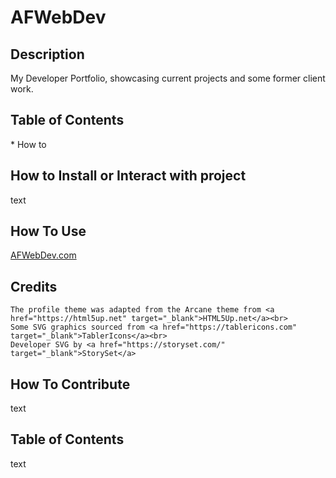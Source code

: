 # AFWebDev 

## Description
<p>My Developer Portfolio, showcasing current projects and some former client work.</p>

## Table of Contents
<p>
    * How to 
</p>

## How to Install or Interact with project
<p>text</p>

## How To Use
<p><a href="http://afwebdev.com" target="_blank">AFWebDev.com</a></p>

## Credits
<p>

    The profile theme was adapted from the Arcane theme from <a href="https://html5up.net" target="_blank">HTML5Up.net</a><br>
    Some SVG graphics sourced from <a href="https://tablericons.com" target="_blank">TablerIcons</a><br>
    Developer SVG by <a href="https://storyset.com/" target="_blank">StorySet</a>

</p>

## How To Contribute
<p>text</p>

## Table of Contents
<p>text</p>

<!-- 
for bullet points: *

 -->